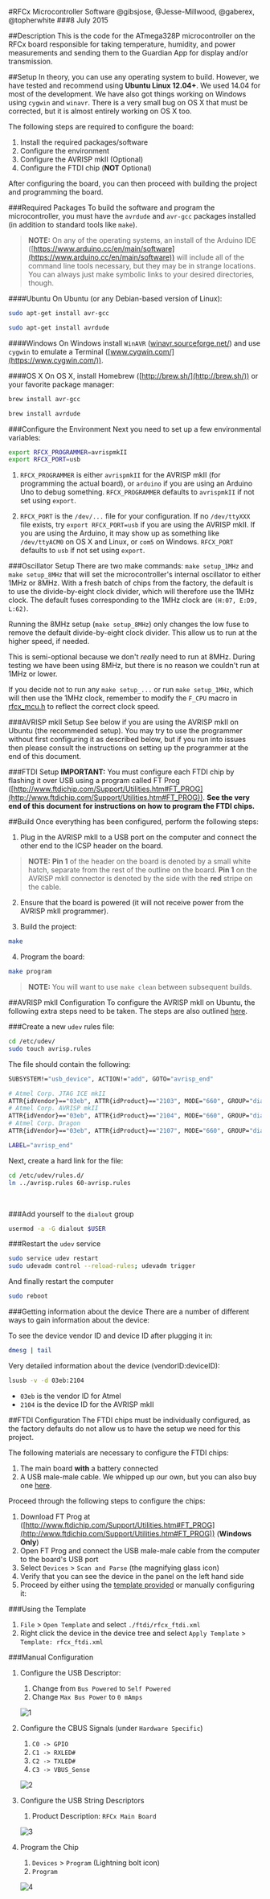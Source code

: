 #RFCx Microcontroller Software
@gibsjose, @Jesse-Millwood, @gaberex, @topherwhite
###8 July 2015

##Description
This is the code for the ATmega328P microcontroller on the RFCx board responsible for taking temperature, humidity, and power measurements and sending them to the Guardian App for display and/or transmission.

##Setup
In theory, you can use any operating system to build. However, we have tested and recommend using **Ubuntu Linux 12.04+**. We used 14.04 for most of the development. We have also got things working on Windows using `cygwin` and `winavr`. There is a very small bug on OS X that must be corrected, but it is almost entirely working on OS X too.

The following steps are required to configure the board:
1. Install the required packages/software
2. Configure the environment
3. Configure the AVRISP mkII (Optional)
4. Configure the FTDI chip (**NOT** Optional)

After configuring the board, you can then proceed with building the project and programming the board.

###Required Packages
To build the software and program the microcontroller, you must have the `avrdude` and `avr-gcc` packages installed (in addition to standard tools like `make`).

>**NOTE:** On any of the operating systems, an install of the Arduino IDE ([https://www.arduino.cc/en/main/software](https://www.arduino.cc/en/main/software)) will include all of the command line tools necessary, but they may be in strange locations. You can always just make symbolic links to your desired directories, though.

####Ubuntu
On Ubuntu (or any Debian-based version of Linux):
```bash
sudo apt-get install avr-gcc
```
```bash
sudo apt-get install avrdude
```

####Windows
On Windows install `WinAVR` ([winavr.sourceforge.net/](http://winavr.sourceforge.net/)) and use `cygwin` to emulate a Terminal ([www.cygwin.com/](https://www.cygwin.com/)).

####OS X
On OS X, install Homebrew ([http://brew.sh/](http://brew.sh/)) or your favorite package manager:
```bash
brew install avr-gcc
```
```bash
brew install avrdude
```

###Configure the Environment
Next you need to set up a few environmental variables:
```bash
export RFCX_PROGRAMMER=avrispmkII
export RFCX_PORT=usb
```

1. `RFCX_PROGRAMMER` is either `avrispmkII` for the AVRISP mkII (for programming the actual board), or `arduino` if you are using an Arduino Uno to debug something. `RFCX_PROGRAMMER` defaults to `avrispmkII` if not set using `export`.

2. `RFCX_PORT` is the `/dev/...` file for your configuration. If no `/dev/ttyXXX` file exists, try `export RFCX_PORT=usb` if you are using the AVRISP mkII. If you are using the Arduino, it may show up as something like `/dev/ttyACM0` on OS X and Linux, or `com5` on Windows. `RFCX_PORT` defaults to `usb` if not set using `export`.

###Oscillator Setup
There are two make commands: `make setup_1MHz` and `make setup_8MHz` that will set the microcontroller's internal oscillator to either 1MHz or 8MHz. With a fresh batch of chips from the factory, the default is to use the divide-by-eight clock divider, which will therefore use the 1MHz clock. The default fuses corresponding to the 1MHz clock are `(H:07, E:D9, L:62)`.

Running the 8MHz setup (`make setup_8MHz`) only changes the low fuse to remove the default divide-by-eight clock divider. This allow us to run at the higher speed, if needed.

This is semi-optional because we don't *really* need to run at 8MHz. During testing we have been using 8MHz, but there is no reason we couldn't run at 1MHz or lower.

If you decide not to run any `make setup_...` or run `make setup_1MHz`, which will then use the 1MHz clock, remember to modify the `F_CPU` macro in [rfcx_mcu.h](./rfcx_mcu.h) to reflect the correct clock speed.

###AVRISP mkII Setup
See below if you are using the AVRISP mkII on Ubuntu (the recommended setup). You may try to use the programmer without first configuring it as described below, but if you run into issues then please consult the instructions on setting up the programmer at the end of this document.

###FTDI Setup
**IMPORTANT:** You must configure each FTDI chip by flashing it over USB using a program called FT Prog ([http://www.ftdichip.com/Support/Utilities.htm#FT_PROG](http://www.ftdichip.com/Support/Utilities.htm#FT_PROG)). **See the very end of this document for instructions on how to program the FTDI chips.**

##Build
Once everything has been configured, perform the following steps:

1. Plug in the AVRISP mkII to a USB port on the computer and connect the other end to the ICSP header on the board.
> **NOTE:** **Pin 1** of the header on the board is denoted by a small white hatch, separate from the rest of the outline on the board. **Pin 1** on the AVRISP mkII connector is denoted by the side with the **red** stripe on the cable.

2. Ensure that the board is powered (it will not receive power from the AVRISP mkII programmer).

3. Build the project:
```bash
make
```

4. Program the board:
```bash
make program
```
> **NOTE:** You will want to use `make clean` between subsequent builds.

##AVRISP mkII Configuration
To configure the AVRISP mkII on Ubuntu, the following extra steps need to be taken. The steps are also outlined [here](http://stackoverflow.com/questions/5412727/avrisp-mkii-doesnt-work-with-avrdude-in-linux).

###Create a new `udev` rules file:
```bash
cd /etc/udev/
sudo touch avrisp.rules
```
The file should contain the following:

```bash
SUBSYSTEM!="usb_device", ACTION!="add", GOTO="avrisp_end"

# Atmel Corp. JTAG ICE mkII
ATTR{idVendor}=="03eb", ATTR{idProduct}=="2103", MODE="660", GROUP="dialout"
# Atmel Corp. AVRISP mkII
ATTR{idVendor}=="03eb", ATTR{idProduct}=="2104", MODE="660", GROUP="dialout"
# Atmel Corp. Dragon
ATTR{idVendor}=="03eb", ATTR{idProduct}=="2107", MODE="660", GROUP="dialout"

LABEL="avrisp_end"
```

Next, create a hard link for the file:
```bash
cd /etc/udev/rules.d/
ln ../avrisp.rules 60-avrisp.rules
```
<br>

###Add yourself to the `dialout` group
```bash
usermod -a -G dialout $USER
```

###Restart the `udev` service
```bash
sudo service udev restart
sudo udevadm control --reload-rules; udevadm trigger
```

And finally restart the computer
```bash
sudo reboot
```

###Getting information about the device
There are a number of different ways to gain information about the device:

To see the device vendor ID and device ID after plugging it in:
```bash
dmesg | tail
```

Very detailed information about the device (vendorID:deviceID):
```bash
lsusb -v -d 03eb:2104
```
* `03eb` is the vendor ID for Atmel
* `2104` is the device ID for the AVRISP mkII

##FTDI Configuration
The FTDI chips must be individually configured, as the factory defaults do not allow us to have the setup we need for this project.

The following materials are necessary to configure the FTDI chips:
1. The main board **with** a battery connected
2. A USB male-male cable. We whipped up our own, but you can also buy one [here](http://www.amazon.com/C2G-Cables-54170-Cable-Black/dp/B003VTZ070/).

Proceed through the following steps to configure the chips:

1. Download FT Prog at ([http://www.ftdichip.com/Support/Utilities.htm#FT_PROG](http://www.ftdichip.com/Support/Utilities.htm#FT_PROG)) (**Windows Only**)
2. Open FT Prog and connect the USB male-male cable from the computer to the board's USB port
3. Select `Devices` > `Scan and Parse` (the magnifying glass icon)
4. Verify that you can see the device in the panel on the left hand side
5. Proceed by either using the [template provided](./ftdi/rfcx_ftdi.xml) or manually configuring it:

###Using the Template
1. `File` > `Open Template` and select `./ftdi/rfcx_ftdi.xml`
2. Right click the device in the device tree and select `Apply Template` > `Template: rfcx_ftdi.xml`

###Manual Configuration
1. Configure the USB Descriptor:
    1. Change from `Bus Powered` to `Self Powered`
    2. Change `Max Bus Power` to `0 mAmps`

    ![1](./ftdi/1_usb_config_descriptor.PNG)
2. Configure the CBUS Signals (under `Hardware Specific`)
    1. `C0 -> GPIO`
    2. `C1 -> RXLED#`
    3. `C2 -> TXLED#`
    4. `C3 -> VBUS_Sense`

    ![2](./ftdi/2_cbus_signals.PNG)
3. Configure the USB String Descriptors
    1. Product Description: `RFCx Main Board`

    ![3](./ftdi/3_usb_string_descriptor.PNG)
4. Program the Chip
    1. `Devices` > `Program` (Lightning bolt icon)
    2. `Program`

    ![4](./ftdi/4_program.PNG)
